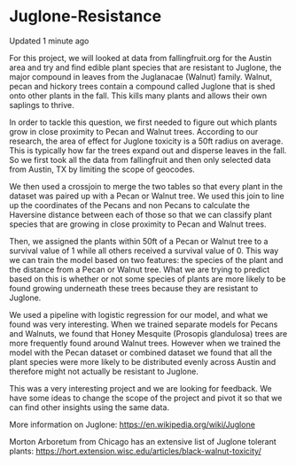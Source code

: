 # Juglone-Resistance
  Updated 1 minute ago    
  
  For this project, we will looked at data from fallingfruit.org for the Austin area and try and find edible plant species that are resistant to Juglone, the major compound in leaves from the Juglanacae (Walnut) family. Walnut, pecan and hickory trees contain a compound called Juglone that is shed onto other plants in the fall. This kills many plants and allows their own saplings to thrive.  
  
  In order to tackle this question, we first needed to figure out which plants grow in close proximity to Pecan and Walnut trees. According to our research, the area of effect for Juglone toxicity is a 50ft radius on average. This is typically how far the trees expand out and disperse leaves in the fall. So we first took all the data from fallingfruit and then only selected data from Austin, TX by limiting the scope of geocodes. 
  
  We then used a crossjoin to merge the two tables so that every plant in the dataset was paired up with a Pecan or Walnut tree. We used this join to line up the coordinates of the Pecans and non Pecans to calculate the Haversine distance between each of those so that we can classify plant species that are growing in close proximity to Pecan and Walnut trees. 
  
  Then, we assigned the plants within 50ft of a Pecan or Walnut tree to a survival value of 1 while all others received a survival value of 0. This way we can train the model based on two features: the species of the plant and the distance from a Pecan or Walnut tree.  What we are trying to predict based on this is whether or not some species of plants are more likely to be found growing underneath these trees because they are resistant to Juglone. 
  
  We used a pipeline with logistic regression for our model, and what we found was very interesting. When we trained separate models for Pecans and Walnuts, we found that Honey Mesquite (Prosopis glandulosa) trees are more frequently found around Walnut trees. However when we trained the model with the Pecan dataset or combined dataset we found that all the plant species were more likely to be distributed evenly across Austin and therefore might not actually be resistant to Juglone. 
  
  This was a very interesting project and we are looking for feedback. We have some ideas to change the scope of the project and pivot it so that we can find other insights using the same data. 
  
  More information on Juglone: https://en.wikipedia.org/wiki/Juglone  
  
  Morton Arboretum from Chicago has an extensive list of Juglone tolerant plants: https://hort.extension.wisc.edu/articles/black-walnut-toxicity/  


